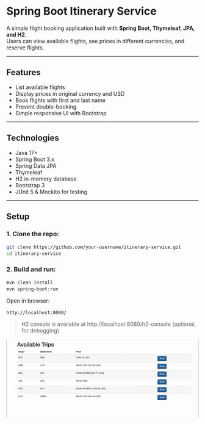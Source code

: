 # Spring Boot Itinerary Service

A simple flight booking application built with **Spring Boot, Thymeleaf, JPA, and H2**.  
Users can view available flights, see prices in different currencies, and reserve flights.

---

## Features

- List available flights
- Display prices in original currency and USD
- Book flights with first and last name
- Prevent double-booking
- Simple responsive UI with Bootstrap

---

## Technologies

- Java 17+
- Spring Boot 3.x
- Spring Data JPA
- Thymeleaf
- H2 in-memory database
- Bootstrap 3
- JUnit 5 & Mockito for testing

---

## Setup

### 1. Clone the repo:

```bash
git clone https://github.com/your-username/itinerary-service.git
cd itinerary-service
```

### 2. Build and run:

```bash
mvn clean install
mvn spring-boot:run
```

Open in browser:

```
http://localhost:8080/
```

> H2 console is available at http://localhost:8080/h2-console (optional, for debugging)


![Demo](docs/demo.gif)